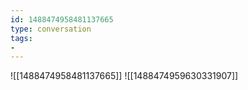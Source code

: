 ```yaml
---
id: 1488474958481137665
type: conversation
tags:
- 
---
```

![[1488474958481137665]]
![[1488474959630331907]]

